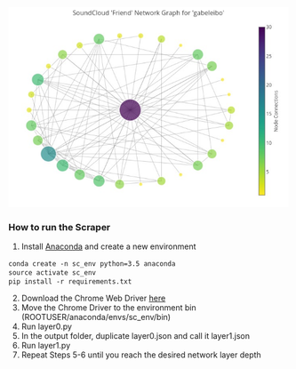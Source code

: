 ![alt text](https://raw.githubusercontent.com/gabeleibo/sc_net/master/graphs/network_layer1.jpeg)

### How to run the Scraper
1. Install [Anaconda](https://anaconda.org/anaconda/python) and create a new environment
```
conda create -n sc_env python=3.5 anaconda
source activate sc_env
pip install -r requirements.txt
```
2. Download the Chrome Web Driver [here](https://sites.google.com/a/chromium.org/chromedriver/downloads)
3. Move the Chrome Driver to the environment bin (ROOTUSER/anaconda/envs/sc_env/bin)
4. Run layer0.py
5. In the output folder, duplicate layer0.json and call it layer1.json
6. Run layer1.py
7. Repeat Steps 5-6 until you reach the desired network layer depth  
